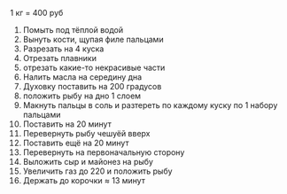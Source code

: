 1 кг = 400 руб

1. Помыть под тёплой водой
2. Вынуть кости, щупая филе пальцами
3. Разрезать на 4 куска
4. Отрезать плавники
5. отрезать какие-то некрасивые части
6. Налить масла на середину дна
7. Духовку поставить на 200 градусов
8. положить рыбу на дно 1 слоем
9. Макнуть пальцы в соль и разтереть по каждому куску по 1 набору пальцами
10. Поставить на 20 минут
11. Перевернуть рыбу чешуёй вверх
12. Поставить ещё на 20 минут
13. Перевернуть на первоначальную сторону
14. Выложить сыр и майонез на рыбу
15. Увеличить газ до 220 и положить рыбу
16. Держать до корочки ≈ 13 минут